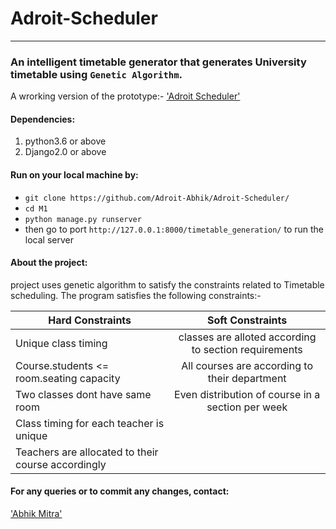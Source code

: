 # Adroit-Scheduler
----------------------------------------------------------------------------------------------------------------------------
### An intelligent timetable generator that generates University timetable using `Genetic Algorithm`.

  A wrorking version of the prototype:- ['Adroit Scheduler'](http://abhik.pythonanywhere.com/)
  
 #### Dependencies:
 1. python3.6 or above
 2. Django2.0 or above
 
#### Run on your local machine by:
* `git clone https://github.com/Adroit-Abhik/Adroit-Scheduler/`
* `cd M1`
* `python manage.py runserver`
* then go to port `http://127.0.0.1:8000/timetable_generation/` to run the local server

#### About the project:
project uses genetic algorithm to satisfy the constraints related to Timetable scheduling. The program satisfies the following constraints:- 

| Hard Constraints                                  | Soft Constraints                                     |
| --------------------------------------------------|:----------------------------------------------------:|
| Unique class timing                               | classes are alloted according to section requirements|
| Course.students <= room.seating capacity          | All courses are according to their department        |
| Two classes dont have same room                   | Even distribution of course in a section per week    |
| Class timing for each teacher is unique           |
| Teachers are allocated to their course accordingly|

#### For any queries or to commit any changes, contact:
['Abhik Mitra'](mitraabhik2212@gmail.com)
